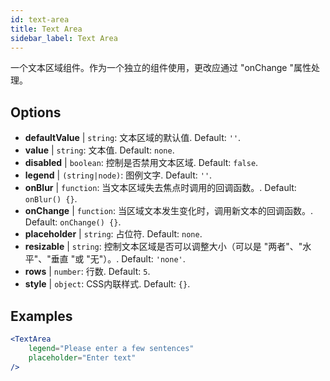 ```yaml
---
id: text-area
title: Text Area
sidebar_label: Text Area
---
```


一个文本区域组件。作为一个独立的组件使用，更改应通过 "onChange "属性处理。

## Options

* __defaultValue__ | `string`: 文本区域的默认值. Default: `''`.
* __value__ | `string`: 文本值. Default: `none`.
* __disabled__ | `boolean`: 控制是否禁用文本区域. Default: `false`.
* __legend__ | `(string|node)`: 图例文字. Default: `''`.
* __onBlur__ | `function`: 当文本区域失去焦点时调用的回调函数。. Default: `onBlur() {}`.
* __onChange__ | `function`: 当区域文本发生变化时，调用新文本的回调函数。. Default: `onChange() {}`.
* __placeholder__ | `string`: 占位符. Default: `none`.
* __resizable__ | `string`: 控制文本区域是否可以调整大小（可以是 "两者"、"水平"、"垂直 "或 "无"）。. Default: `'none'`.
* __rows__ | `number`: 行数. Default: `5`.
* __style__ | `object`: CSS内联样式. Default: `{}`.


## Examples

```jsx live
<TextArea
    legend="Please enter a few sentences"
    placeholder="Enter text"
/>
```



